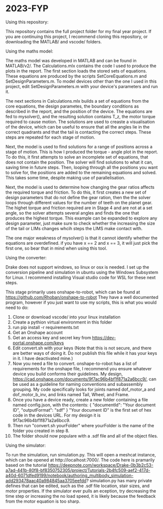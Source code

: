 # 2023-FYP

Using this repository:

This repository contains the full project folder for my final year project. If you are continuing this project, I recommend cloning this repository, or downloading the MATLAB/ and vscode/ folders.

Using the maths model:

The maths model was developed in MATLAB and can be found in MATLAB/v2/. The Calculations.mlx contains the code I used to produce the plots in the report. The first section loads the stored sets of equations. These equations are produced by the scripts SetCoreEquations.m and SetDesignParameters.m. 
To model devices other than the one I used in this project, edit SetDesignParameters.m with your device's parameters and run it.

The next sections in Calculations.mlx builds a set of equations from the core equations, the design parametes, the boundary conditions as described in the report, and the position of the device. The equations are fed to mysolver(), and the resulting solution contains T_z, the motor torque required to cause motion. 
The solutions are used to creaste a visualisation of the device, which can be useful to ensure that all the angles lie in the correct quadrants and that the tail is contacting the correct steps. These steps are repeated for each stage of motion.

Next, the model is used to find solutions for a range of positions across a stage of motion. This is how I produced the torque - angle plot in the report. To do this, it first attempts to solve an incomplete set of equations, that does not contain the position. The solver will find solutions to what it can, saving time in future steps. 
Then, looping through all the positions you want to solve for, the positions are added to the remaining equations and solved. This takes some time, despite making use of parallelisation.

Next, the model is used to determine how changing the gear ratios affects the required torque and friction. To do this, it first creates a new set of design parameters that do not define the gear ration, then the the solver loops through different values for the number of teeth on the planet gear. The highet torque and friction required are in Stage 4 and are not at a set angle, so the solver attempts several angles and finds the one that produces the highest torque.
This example can be expanded to explore any design parameter, just make sure to check whether the increasing the size of the tail or LIMs changes whcih steps the LIMS make contact with.

The one major weakness of mysolver() is that it cannot identify whether the equations are overdefined. if you have x == 2 and x == 3, it will just pick the first one, so bear that in mind when using this tool.

Using the converter:

Drake does not support windows, so linux or osx is needed. I set up the conversion pipeline and simulation in ubuntu using the Windows Subsystem for Linux. I recommend installing Visual studio code for WSL for these next steps.

This stage primarily uses onshape-to-robot, which can be found at https://github.com/Rhoban/onshape-to-robot
They have a well documented program, however if you just want to use my scripts, this is what you would need to do:
1. Clone or download vscode/ into your linux installation
2. Create a pythion virtual environment in this folder
3. run pip install -r requirements.txt
4. Get an Onshape account
5. Get an access key and secret key from https://dev-portal.onshape.com/keys
6. Edit convert.sh with your keys (Note that this is not secure, and there are better ways of doing it. Do not publish this file while it has your keys in it. I have deactivated mine.)
7. Now you need a file to convert. onshape-to-robot has a list of requirements for the onshape file, I recommend you ensure whatever device you build conforms their guidelines. My design, https://cad.onshape.com/documents/9f7ac96b4bf1f871a2a6bcc9/, can be used as a guideline for naming conventions and subassembly grouping. My code specifically looks for joints named dof_motor_a and dof_motor_b_inv, and links named Tail, Wheel, and Frame.
8. Once you have a device ready, create a new folder containing a file named config.json, with the contents:
   {
    "documentId": "Your document ID",
    "outputFormat": "sdf"
   }
   "Your document ID" is the first set of hex code in the devices URL. For my design it is 9f7ac96b4bf1f871a2a6bcc9.
9. Then run "convert.sh yourFolder" where yourFolder is the name of the folder you created in step 8.
10. The folder should now populare with a .sdf file and all of the object files.

Using the simulator:

To run the simulation, run simulation.py. This will open a meshcat instance, which can be opened at http://localhost:7000/. The code here is pramarily based on the tutorial https://deepnote.com/workspace/Drake-0b3b2c53-a7ad-441b-80f8-bf8350752305/project/Tutorials-2b4fc509-aef2-417d-a40d-6071dfed9199/notebook/authoring_multibody_simulation-add293478aac40a984845aa3705eefdd?
simulation.py has many private defines that can be edited, such as the .sdf file location, stair sizes, and motor properties.
If the simulator ever pulls an eception, try decreasing the time step or increasing the no load speed, it is likely because the feedback from the motor equation is too sharp.
